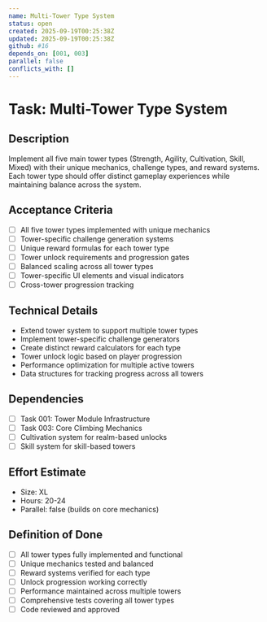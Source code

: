 ```yaml
---
name: Multi-Tower Type System
status: open
created: 2025-09-19T00:25:38Z
updated: 2025-09-19T00:25:38Z
github: #16
depends_on: [001, 003]
parallel: false
conflicts_with: []
---
```


# Task: Multi-Tower Type System

## Description
Implement all five main tower types (Strength, Agility, Cultivation, Skill, Mixed) with their unique mechanics, challenge types, and reward systems. Each tower type should offer distinct gameplay experiences while maintaining balance across the system.

## Acceptance Criteria
- [ ] All five tower types implemented with unique mechanics
- [ ] Tower-specific challenge generation systems
- [ ] Unique reward formulas for each tower type
- [ ] Tower unlock requirements and progression gates
- [ ] Balanced scaling across all tower types
- [ ] Tower-specific UI elements and visual indicators
- [ ] Cross-tower progression tracking

## Technical Details
- Extend tower system to support multiple tower types
- Implement tower-specific challenge generators
- Create distinct reward calculators for each type
- Tower unlock logic based on player progression
- Performance optimization for multiple active towers
- Data structures for tracking progress across all towers

## Dependencies
- [ ] Task 001: Tower Module Infrastructure
- [ ] Task 003: Core Climbing Mechanics
- [ ] Cultivation system for realm-based unlocks
- [ ] Skill system for skill-based towers

## Effort Estimate
- Size: XL
- Hours: 20-24
- Parallel: false (builds on core mechanics)

## Definition of Done
- [ ] All tower types fully implemented and functional
- [ ] Unique mechanics tested and balanced
- [ ] Reward systems verified for each type
- [ ] Unlock progression working correctly
- [ ] Performance maintained across multiple towers
- [ ] Comprehensive tests covering all tower types
- [ ] Code reviewed and approved